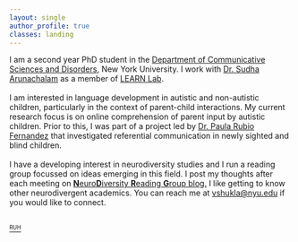 ```yaml
---
layout: single
author_profile: true
classes: landing
---
```



I am a second year PhD student in the 
<a href="https://steinhardt.nyu.edu/departments/communicative-sciences-and-disorders">Department of Communicative Sciences and Disorders</a>, New York University. I work with <a href="https://steinhardt.nyu.edu/people/sudha-arunachalam">Dr. Sudha Arunachalam</a> as a member of <a href="https://wp.nyu.edu/learnlab/">LEARN Lab</a>. 
<br>
<br>
I am interested in language development in autistic and non-autistic children, particularly in the context of parent-child interactions. My current research focus is on online comprehension of parent input by autistic children. Prior to this, I was part of a project led by <a href = "https://www.hf.uio.no/ifikk/personer/vit/filosofi/midlertidig/paulorf/index.html"> Dr. Paula Rubio Fernandez</a> that investigated referential communication in newly sighted and blind children.
<br>
<br>
I have a developing interest in neurodiversity studies and I run a reading group focussed on ideas emerging in this field. I post my thoughts after each meeting on <a href = "/ndrg-blog/">**N**euro**D**iversity **R**eading **G**roup blog.</a> I like getting to know other neurodivergent academics. You can reach me at <a href= "mailto:vshukla@nyu.edu"> vshukla@nyu.edu </a> if you would like to connect.
<br>
<br>

<a href = "/ruh/"> <sup><sub>RUH</sub></sup> </a>
